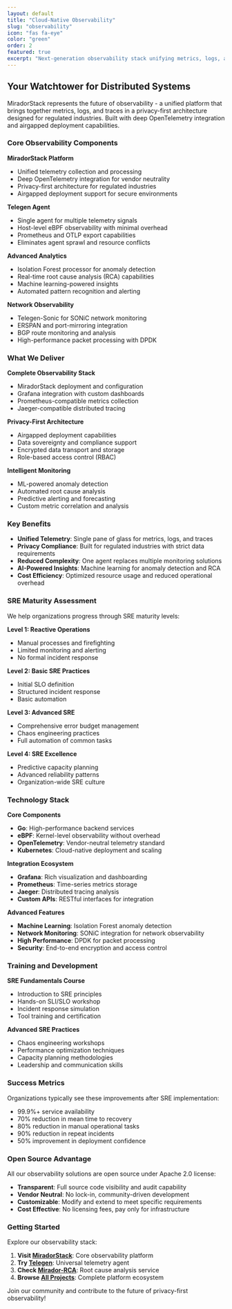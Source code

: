 ```yaml
---
layout: default
title: "Cloud-Native Observability"
slug: "observability"
icon: "fas fa-eye"
color: "green"
order: 2
featured: true
excerpt: "Next-generation observability stack unifying metrics, logs, and traces with deep OpenTelemetry integration for privacy-first, regulated environments."
---
```


## Your Watchtower for Distributed Systems

MiradorStack represents the future of observability - a unified platform that brings together metrics, logs, and traces in a privacy-first architecture designed for regulated industries. Built with deep OpenTelemetry integration and airgapped deployment capabilities.

### Core Observability Components

**MiradorStack Platform**
- Unified telemetry collection and processing
- Deep OpenTelemetry integration for vendor neutrality
- Privacy-first architecture for regulated industries
- Airgapped deployment support for secure environments

**Telegen Agent**
- Single agent for multiple telemetry signals
- Host-level eBPF observability with minimal overhead
- Prometheus and OTLP export capabilities
- Eliminates agent sprawl and resource conflicts

**Advanced Analytics**
- Isolation Forest processor for anomaly detection
- Real-time root cause analysis (RCA) capabilities
- Machine learning-powered insights
- Automated pattern recognition and alerting

**Network Observability**
- Telegen-Sonic for SONiC network monitoring
- ERSPAN and port-mirroring integration
- BGP route monitoring and analysis
- High-performance packet processing with DPDK

### What We Deliver

**Complete Observability Stack**
- MiradorStack deployment and configuration
- Grafana integration with custom dashboards
- Prometheus-compatible metrics collection
- Jaeger-compatible distributed tracing

**Privacy-First Architecture**
- Airgapped deployment capabilities
- Data sovereignty and compliance support
- Encrypted data transport and storage
- Role-based access control (RBAC)

**Intelligent Monitoring**
- ML-powered anomaly detection
- Automated root cause analysis
- Predictive alerting and forecasting
- Custom metric correlation and analysis

### Key Benefits

- **Unified Telemetry**: Single pane of glass for metrics, logs, and traces
- **Privacy Compliance**: Built for regulated industries with strict data requirements
- **Reduced Complexity**: One agent replaces multiple monitoring solutions
- **AI-Powered Insights**: Machine learning for anomaly detection and RCA
- **Cost Efficiency**: Optimized resource usage and reduced operational overhead

### SRE Maturity Assessment

We help organizations progress through SRE maturity levels:

**Level 1: Reactive Operations**
- Manual processes and firefighting
- Limited monitoring and alerting
- No formal incident response

**Level 2: Basic SRE Practices**  
- Initial SLO definition
- Structured incident response
- Basic automation

**Level 3: Advanced SRE**
- Comprehensive error budget management
- Chaos engineering practices
- Full automation of common tasks

**Level 4: SRE Excellence**
- Predictive capacity planning
- Advanced reliability patterns
- Organization-wide SRE culture

### Technology Stack

**Core Components**
- **Go**: High-performance backend services
- **eBPF**: Kernel-level observability without overhead
- **OpenTelemetry**: Vendor-neutral telemetry standard
- **Kubernetes**: Cloud-native deployment and scaling

**Integration Ecosystem**
- **Grafana**: Rich visualization and dashboarding
- **Prometheus**: Time-series metrics storage
- **Jaeger**: Distributed tracing analysis  
- **Custom APIs**: RESTful interfaces for integration

**Advanced Features**
- **Machine Learning**: Isolation Forest anomaly detection
- **Network Monitoring**: SONiC integration for network observability
- **High Performance**: DPDK for packet processing
- **Security**: End-to-end encryption and access control

### Training and Development

**SRE Fundamentals Course**
- Introduction to SRE principles
- Hands-on SLI/SLO workshop
- Incident response simulation
- Tool training and certification

**Advanced SRE Practices**
- Chaos engineering workshops
- Performance optimization techniques
- Capacity planning methodologies
- Leadership and communication skills

### Success Metrics

Organizations typically see these improvements after SRE implementation:
- 99.9%+ service availability
- 70% reduction in mean time to recovery
- 80% reduction in manual operational tasks  
- 90% reduction in repeat incidents
- 50% improvement in deployment confidence

### Open Source Advantage

All our observability solutions are open source under Apache 2.0 license:

- **Transparent**: Full source code visibility and audit capability
- **Vendor Neutral**: No lock-in, community-driven development
- **Customizable**: Modify and extend to meet specific requirements
- **Cost Effective**: No licensing fees, pay only for infrastructure

### Getting Started

Explore our observability stack:

1. **Visit [MiradorStack](https://github.com/platformbuilds/miradorstack)**: Core observability platform
2. **Try [Telegen](https://github.com/platformbuilds/telegen)**: Universal telemetry agent
3. **Check [Mirador-RCA](https://github.com/platformbuilds/mirador-rca)**: Root cause analysis service
4. **Browse [All Projects](https://github.com/platformbuilds)**: Complete platform ecosystem

Join our community and contribute to the future of privacy-first observability!